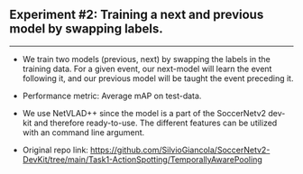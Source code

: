 ## Experiment #2: Training a next and previous model by swapping labels. 
---
- We train two models (previous, next) by swapping the labels in the training data. 	For a given event, our next-model will learn the event following it, and our previous model will be taught the event preceding it. 

-  Performance metric: Average mAP on test-data. 

- We use NetVLAD++ since the model is a part of the SoccerNetv2 dev-kit and therefore ready-to-use. The different features can be utilized with an command line argument.
- Original repo link: https://github.com/SilvioGiancola/SoccerNetv2-DevKit/tree/main/Task1-ActionSpotting/TemporallyAwarePooling

